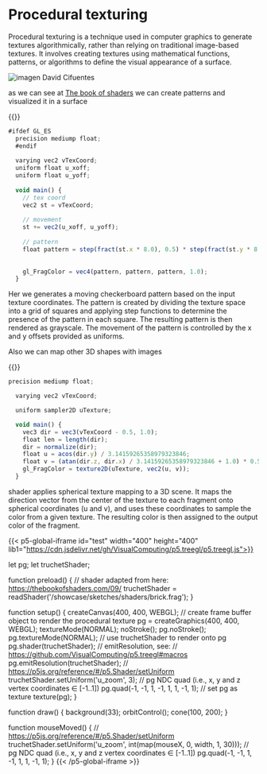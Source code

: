 # Procedural texturing
Procedural texturing is a technique used in computer graphics to generate textures algorithmically, rather than relying on traditional image-based textures. It involves creating textures using mathematical functions, patterns, or algorithms to define the visual appearance of a surface.

![imagen David Cifuentes](/showcase/assets/image/brick.jpg)

as we can see at [The book of shaders](https://thebookofshaders.com/09/)  we can create patterns and visualized it in a surface 

{{<p5-iframe ver="1.4.2" sketch="/showcase/sketches/cylinderA.js" width="500" height="480" marginHeight="0" marginWidth="0" frameBorder="0" scrolling="no">}}

```javascript
#ifdef GL_ES
  precision mediump float;
  #endif
  
  varying vec2 vTexCoord;
  uniform float u_xoff;
  uniform float u_yoff;
  
  void main() {
    // tex coord
    vec2 st = vTexCoord;
    
    // movement
    st += vec2(u_xoff, u_yoff);
    
    // pattern
    float pattern = step(fract(st.x * 8.0), 0.5) * step(fract(st.y * 8.0), 0.5);
    
    
    gl_FragColor = vec4(pattern, pattern, pattern, 1.0);
  }
```

Her we generates a moving checkerboard pattern based on the input texture coordinates. The pattern is created by dividing the texture space into a grid of squares and applying step functions to determine the presence of the pattern in each square. The resulting pattern is then rendered as grayscale. The movement of the pattern is controlled by the x and y offsets provided as uniforms.

Also we can map other 3D shapes with images

{{<p5-iframe ver="1.4.2" sketch="/showcase/sketches/sphereImage.js" width="600" height="600" marginHeight="0" marginWidth="0" frameBorder="0" scrolling="no">}}

```javascript
precision mediump float;

  varying vec2 vTexCoord;

  uniform sampler2D uTexture;

  void main() {
    vec3 dir = vec3(vTexCoord - 0.5, 1.0);
    float len = length(dir);
    dir = normalize(dir);
    float u = acos(dir.y) / 3.14159265358979323846;
    float v = (atan(dir.z, dir.x) / 3.14159265358979323846 + 1.0) * 0.5;
    gl_FragColor = texture2D(uTexture, vec2(u, v));
  }
```

shader applies spherical texture mapping to a 3D scene. It maps the direction vector from the center of the texture to each fragment onto spherical coordinates (u and v), and uses these coordinates to sample the color from a given texture. The resulting color is then assigned to the output color of the fragment.

{{< p5-global-iframe id="test" width="400" height="400" lib1="https://cdn.jsdelivr.net/gh/VisualComputing/p5.treegl/p5.treegl.js">}}

let pg; let truchetShader;

function preload() { // shader adapted from here: https://thebookofshaders.com/09/ truchetShader = readShader('/showcase/sketches/shaders/brick.frag'); }

function setup() { createCanvas(400, 400, WEBGL); // create frame buffer object to render the procedural texture pg = createGraphics(400, 400, WEBGL); textureMode(NORMAL); noStroke(); pg.noStroke(); pg.textureMode(NORMAL); // use truchetShader to render onto pg pg.shader(truchetShader); // emitResolution, see: // https://github.com/VisualComputing/p5.treegl#macros pg.emitResolution(truchetShader); // https://p5js.org/reference/#/p5.Shader/setUniform truchetShader.setUniform('u_zoom', 3); // pg NDC quad (i.e., x, y and z vertex coordinates ∈ [-1..1]) pg.quad(-1, -1, 1, -1, 1, 1, -1, 1); // set pg as texture texture(pg); }

function draw() { background(33); orbitControl(); cone(100, 200); }

function mouseMoved() { // https://p5js.org/reference/#/p5.Shader/setUniform truchetShader.setUniform('u_zoom', int(map(mouseX, 0, width, 1, 30))); // pg NDC quad (i.e., x, y and z vertex coordinates ∈ [-1..1]) pg.quad(-1, -1, 1, -1, 1, 1, -1, 1); } {{< /p5-global-iframe >}}